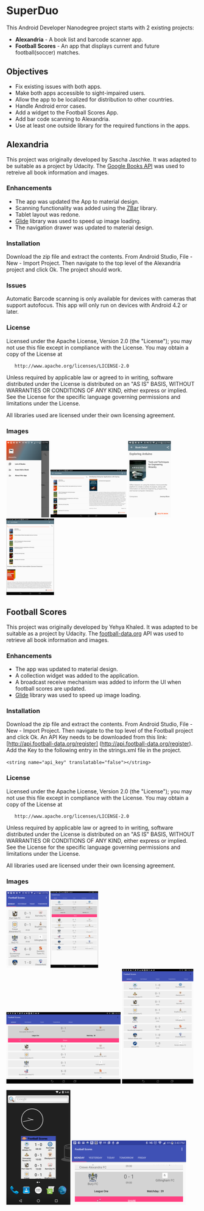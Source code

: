 # SuperDuo


This Android Developer Nanodegree project starts with 2 existing projects:

- **Alexandria** - A book list and barcode scanner app.
- **Football Scores** - An app that displays current and future football(soccer) matches.

## Objectives 
- Fix existing issues with both apps.
- Make both apps accessible to sight-impaired users.
- Allow the app to be localized for distribution to other countries.
- Handle Android error cases.
- Add a widget to the Football Scores App.
- Add bar code scanning to Alexandria.
- Use at least one outside library for the required functions in the apps.

## Alexandria
This project was originally developed by Sascha Jaschke.  It was adapted to be suitable as a project by Udacity.
The [Google Books API](https://developers.google.com/books) was used to retreive all book information and images. 

### Enhancements 
- The app was updated the App to material design.
- Scanning functionality was added using the [ZBar](http://zbar.sourceforge.net) library.
- Tablet layout was redone.
- [Glide](https://github.com/bumptech/glide) library was used to speed up image loading.
- The navigation drawer was updated to material design.

### Installation
Download the zip file and extract the contents.  From Android Studio, File - New  - Import Project. Then navigate to the top level of the Alexandria project and click Ok.  The project should work.

### Issues
Automatic Barcode scanning is only available for devices with cameras that support autofocus. This app will only run on devices with Android 4.2 or later.
### License
Licensed under the Apache License, Version 2.0 (the "License");
 you may not use this file except in compliance with the License.
 You may obtain a copy of the License at
 
       http://www.apache.org/licenses/LICENSE-2.0
 
 Unless required by applicable law or agreed to in writing, software
 distributed under the License is distributed on an "AS IS" BASIS,
 WITHOUT WARRANTIES OR CONDITIONS OF ANY KIND, either express or implied.
 See the License for the specific language governing permissions and
 limitations under the License.
 
 All libraries used are licensed under their own licensing agreement.
### Images 
 
  
  ![](./pics/device-2016-03-30-152032.png  "")
  ![](./pics/device-2016-03-30-154751.png "") 
  ![](./pics/device-2016-03-30-153234.png  "")
  ![](./pics/device-2016-03-30-154839.png  "")

## Football Scores
This project was originally developed by Yehya Khaled.  It was adapted to be suitable as a project by Udacity.
The [football-data.org](https://api.football-data.org) API was used to retrieve all book information and images. 
### Enhancements 
- The app was updated to material design.
- A collection widget was added to the application.
- A broadcast receive mechanism was added to inform the UI when football scores are updated.
- [Glide](https://github.com/bumptech/glide) library was used to speed up image loading.
### Installation
Download the zip file and extract the contents.  From Android Studio, File - New  - Import Project. Then navigate to the top level of the Football project and click Ok.
An API Key needs to be downloaded from this link:[http://api.football-data.org/register] (http://api.football-data.org/register).
Add the Key to the following entry in the strings.xml file in the project.

`<string name="api_key" translatable="false"></string>`

### License
Licensed under the Apache License, Version 2.0 (the "License");
 you may not use this file except in compliance with the License.
 You may obtain a copy of the License at
 
       http://www.apache.org/licenses/LICENSE-2.0
 
 Unless required by applicable law or agreed to in writing, software
 distributed under the License is distributed on an "AS IS" BASIS,
 WITHOUT WARRANTIES OR CONDITIONS OF ANY KIND, either express or implied.
 See the License for the specific language governing permissions and
 limitations under the License.
 
 All libraries used are licensed under their own licensing agreement.
### Images 
 
  
  ![](./pics/device-2016-03-30-153941.png  "")
  ![](./pics/device-2016-03-30-155710.png  "") 
  ![](./pics/device-2016-03-30-155804.png  "")
  ![](./pics/device-2016-03-30-155622.png  "")
  
  
  ![](./pics/device-2016-03-30-204321.png "")
  ![](./pics/device-2016-03-30-154052.png "")
  
  

